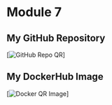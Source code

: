# Module 7

## My GitHub Repository
[![GitHub Repo QR](qr_codes/QRCode_20251018222019.png "My QR Code Link")]

## My DockerHub Image
[![Docker QR Image](qr_codes/QRCode_20251018222102.png "My QR Code Link")]